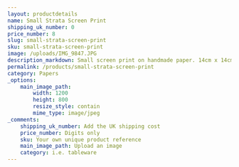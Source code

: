 ```yaml
---
layout: productdetails
name: Small Strata Screen Print
shipping_uk_number: 0
price_number: 8
slug: small-strata-screen-print
sku: small-strata-screen-print
image: /uploads/IMG_9847.JPG
description_markdown: Small screen print on handmade paper. 14cm x 14cm.&nbsp;
permalink: /products/small-strata-screen-print
category: Papers
_options:
    main_image_path:
        width: 1200
        height: 800
        resize_style: contain
        mime_type: image/jpeg
_comments:
    shipping_uk_number: Add the UK shipping cost
    price_number: Digits only
    sku: Your own unique product reference
    main_image_path: Upload an image
    category: i.e. tableware
---
```

